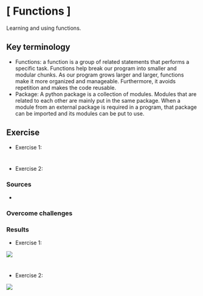 # [ Functions ]
Learning and using functions.

## Key terminology
- Functions:  a function is a group of related statements that performs a specific task. Functions help break our program into smaller and modular chunks. As our program grows larger and larger, functions make it more organized and manageable. Furthermore, it avoids repetition and makes the code reusable.
- Package: A python package is a collection of modules. Modules that are related to each other are mainly put in the same package. When a module from an external package is required in a program, that package can be imported and its modules can be put to use.

## Exercise

- Exercise 1:

#
- Exercise 2:



### Sources
- 

### Overcome challenges


### Results

- Exercise 1:

![](./../../../00_includes)

#
- Exercise 2:


![](./../../../00_includes)

